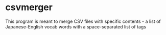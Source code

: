 csvmerger
=========

This program is meant to merge CSV files with specific contents - a list of
Japanese-English vocab words with a space-separated list of tags
